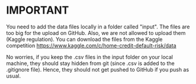# IMPORTANT

You need to add the data files locally in a folder called "input". The files are too big for the upload on GitHub. 
Also, we are not allowed to upload them (Kaggle regulation). You can download the files from the Kaggle competition https://www.kaggle.com/c/home-credit-default-risk/data

No worries, if you keep the .csv files in the input folder on your local machine, 
they should stay hidden from git (since .csv is added to the .gitignore file). Hence, they should not get pushed to GitHub if you push as usual.
